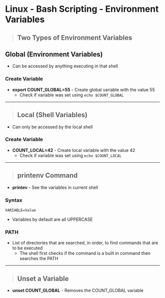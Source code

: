 # Linux - Bash Scripting - Environment Variables

> ## **Two Types of Environment Variables**

## **Global (Environment Variables)**

- Can be accessed by anything executing in that shell

### **Create Variable**

- **export COUNT_GLOBAL=55** - Create global variable with the value 55
    - Check if variable was set using `echo $COUNT_GLOBAL`

---

> ## **Local (Shell Variables)**

- Can only be accessed by the local shell

### **Create Variable**

- **COUNT_LOCAL=42** - Create local variable with the value 42
    - Check if variable was set using `echo $COUNT_LOCAL`

---

> ## **printenv Command**

- **printev** - See the variables in current shell

### **Syntax**

`VARIABLE=Value`
- Variables by default are all UPPERCASE

### **PATH**

- List of directories that are searched, in order, to find commands that are to be executed
    - The shell first checks if the command is a built in command then searches the PATH

---

> ## **Unset a Variable**

- **unset COUNT_GLOBAL** - Removes the COUNT_GLOBAL variable
